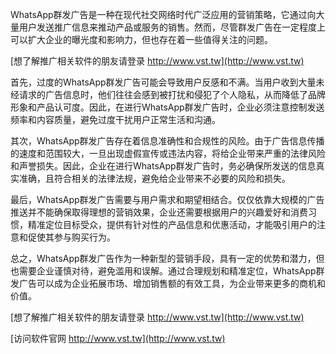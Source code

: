 WhatsApp群发广告是一种在现代社交网络时代广泛应用的营销策略，它通过向大量用户发送推广信息来推动产品或服务的销售。然而，尽管群发广告在一定程度上可以扩大企业的曝光度和影响力，但也存在着一些值得关注的问题。

[想了解推广相关软件的朋友请登录 http://www.vst.tw](http://www.vst.tw)

首先，过度的WhatsApp群发广告可能会导致用户反感和不满。当用户收到大量未经请求的广告信息时，他们往往会感到被打扰和侵犯了个人隐私，从而降低了品牌形象和产品认可度。因此，在进行WhatsApp群发广告时，企业必须注意控制发送频率和内容质量，避免过度干扰用户正常生活和沟通。

其次，WhatsApp群发广告存在着信息准确性和合规性的风险。由于广告信息传播的速度和范围较大，一旦出现虚假宣传或违法内容，将给企业带来严重的法律风险和声誉损失。因此，企业在进行WhatsApp群发广告时，务必确保所发送的信息真实准确，且符合相关的法律法规，避免给企业带来不必要的风险和损失。

最后，WhatsApp群发广告需要与用户需求和期望相结合。仅仅依靠大规模的广告推送并不能确保取得理想的营销效果，企业还需要根据用户的兴趣爱好和消费习惯，精准定位目标受众，提供有针对性的产品信息和优惠活动，才能吸引用户的注意和促使其参与购买行为。

总之，WhatsApp群发广告作为一种新型的营销手段，具有一定的优势和潜力，但也需要企业谨慎对待，避免滥用和误解。通过合理规划和精准定位，WhatsApp群发广告可以成为企业拓展市场、增加销售额的有效工具，为企业带来更多的商机和价值。

[想了解推广相关软件的朋友请登录 http://www.vst.tw](http://www.vst.tw)


[访问软件官网 http://www.vst.tw](http://www.vst.tw)
